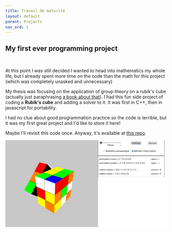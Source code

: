 ```yaml
---
title: Travail de maturité
layout: default
parent: Projects
nav_ord: 1
---
```


## My first ever programming project
&nbsp;

At this point I was still decided I wanted to head into mathematics my whole life, but I already spent more time on the code than the math for this project (which was completely unasked and unnecessary)

My thesis was focusing on the application of group theory on a rubik's cube (actually just paraphrasing [a book about that]). I had this fun side project of coding a **Rubik's cube** and adding a solver to it. It was first in C++, then in javascript for portability.

I had no clue about good programmation practice so the code is terrible, but it was my first great project and I'd like to store it here!

Maybe I'll revisit this code once. Anyway, it's available at [this repo].

![how it looks](/assets/TM.png)

[a book about that]: https://www.goodreads.com/book/show/52591432-permutation-puzzles-a-mathematical-perspective
[this repo]: https://github.com/guillaumecarraux/TM
